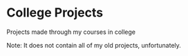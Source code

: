# College Projects
Projects made through my courses in college

Note: It does not contain all of my old projects, unfortunately.
